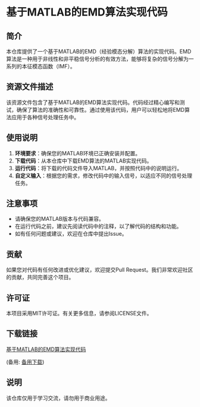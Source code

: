 # 基于MATLAB的EMD算法实现代码

## 简介

本仓库提供了一个基于MATLAB的EMD（经验模态分解）算法的实现代码。EMD算法是一种用于非线性和非平稳信号分析的有效方法，能够将复杂的信号分解为一系列的本征模态函数（IMF）。

## 资源文件描述

该资源文件包含了基于MATLAB的EMD算法实现代码。代码经过精心编写和测试，确保了算法的准确性和可靠性。通过使用该代码，用户可以轻松地将EMD算法应用于各种信号处理任务中。

## 使用说明

1. **环境要求**：确保您的MATLAB环境已正确安装并配置。
2. **下载代码**：从本仓库中下载EMD算法的MATLAB实现代码。
3. **运行代码**：将下载的代码文件导入MATLAB，并按照代码中的说明运行。
4. **自定义输入**：根据您的需求，修改代码中的输入信号，以适应不同的信号处理任务。

## 注意事项

- 请确保您的MATLAB版本与代码兼容。
- 在运行代码之前，建议先阅读代码中的注释，以了解代码的结构和功能。
- 如有任何问题或建议，欢迎在仓库中提出Issue。

## 贡献

如果您对代码有任何改进或优化建议，欢迎提交Pull Request。我们非常欢迎社区的贡献，共同完善这个项目。

## 许可证

本项目采用MIT许可证。有关更多信息，请参阅LICENSE文件。

## 下载链接
[基于MATLAB的EMD算法实现代码](https://pan.quark.cn/s/2429ab3d65a0) 

(备用: [备用下载](https://pan.baidu.com/s/1Q1wG3MLvFnrEv2u2Vm1qSQ?pwd=1234))

## 说明

该仓库仅用于学习交流，请勿用于商业用途。
